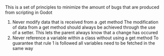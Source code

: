 This is a set of principles to minimize the amount of bugs that are produced from scripting in Godot

1. Never modify data that is received from a .get method
	  The modification of data from a get method should always be achieved through the use of a setter. This lets the parent always know that a change has occured
1. Never reference a variable within a class without using a get method
	   To guarantee that rule 1 is followed all variables need to be fetched in the same way